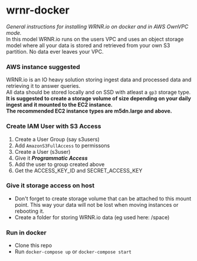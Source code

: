 # wrnr-docker

*General instructions for installing WRNR.io on docker and in AWS OwnVPC mode.*<br>
In this model WRNR.io runs on the users VPC and uses an object storage model where all your data is stored and retrieved from your own S3 partition.
No data ever leaves your VPC.

### AWS instance suggested
WRNR.io is an IO heavy solution storing ingest data and processed data and retrieving it to answer queries.<br>
All data should be stored locally and on SSD with atleast a `gp3` storage type.<br>
**It is suggested to create a storage volume of size depending on your daily ingest and it mounted to the EC2 instance.**<br>
**The recommended EC2 instance types are m5dn.large and above.**  

### Create IAM User with S3 Access ###
1. Create a User Group (say s3users) 
2. Add `AmazonS3FullAccess` to permissons 
3. Create a User (s3user) 
4. Give it **_Programmatic Access_** 
5. Add the user to group created above 
6. Get the ACCESS_KEY_ID and SECRET_ACCESS_KEY 

### Give it storage access on host ###
- Don't forget to create storage volume that can be attached to this mount point. This way your data will not be lost when moving instances or rebooting it.
- Create a folder for storing WRNR.io data (eg used here: /space)

### Run in docker ###
- Clone this repo
- Run `docker-compose up` or `docker-compose start`
